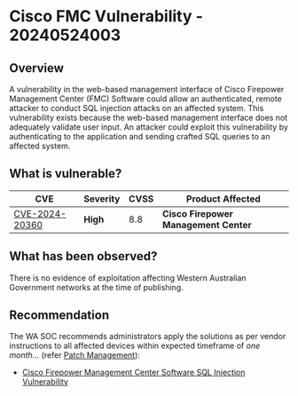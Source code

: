 # Cisco FMC Vulnerability - 20240524003

## Overview

A vulnerability in the web-based management interface of Cisco Firepower Management Center (FMC) Software could allow an authenticated, remote attacker to conduct SQL injection attacks on an affected system. This vulnerability exists because the web-based management interface does not adequately validate user input. An attacker could exploit this vulnerability by authenticating to the application and sending crafted SQL queries to an affected system.

## What is vulnerable?

| CVE  | Severity     | CVSS | Product Affected |
| ---- | ------------ | ---- | ---
| [CVE-2024-20360](https://nvd.nist.gov/vuln/detail/CVE-2024-20360) | **High** | 8.8  | **Cisco Firepower Management Center**
## What has been observed? 

There is no evidence of exploitation affecting Western Australian Government networks at the time of publishing.

## Recommendation

The WA SOC recommends administrators apply the solutions as per vendor instructions to all affected devices within expected timeframe of *one month...* (refer [Patch Management](../guidelines/patch-management.md)):

- [Cisco Firepower Management Center Software SQL Injection Vulnerability](https://sec.cloudapps.cisco.com/security/center/content/CiscoSecurityAdvisory/cisco-sa-fmc-sqli-WFFDnNOs#fs)

